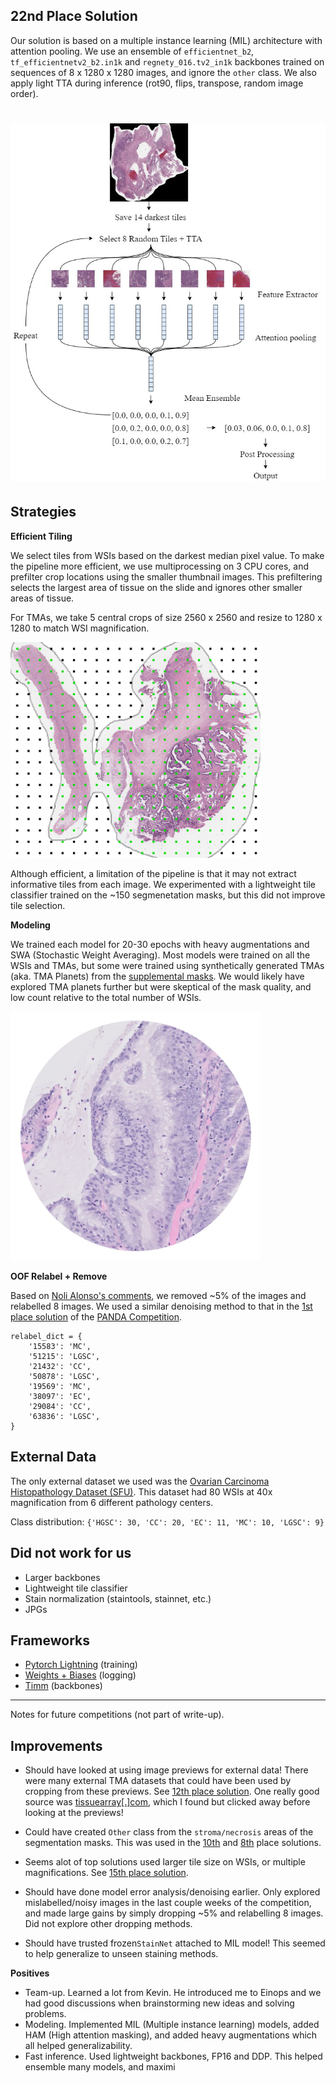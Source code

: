 
## 22nd Place Solution

Our solution is based on a multiple instance learning (MIL) architecture with attention pooling. We use an ensemble of `efficientnet_b2`, `tf_efficientnetv2_b2.in1k` and `regnety_016.tv2_in1k` backbones trained on sequences of 8 x 1280 x 1280 images, and ignore the `other` class. We also apply light TTA during inference (rot90, flips, transpose, random image order).

<h1 align="center">
<img src="./imgs/architecture.jpg" alt="Model Architecture" width="800">
</h1>

## Strategies

**Efficient Tiling**

We select tiles from WSIs based on the darkest median pixel value. To make the pipeline more efficient, we use multiprocessing on 3 CPU cores, and prefilter crop locations using the smaller thumbnail images. This prefiltering selects the largest area of tissue on the slide and ignores other smaller areas of tissue.

For TMAs, we take 5 central crops of size 2560 x 2560 and resize to 1280 x 1280 to match WSI magnification. 

<img src="./imgs/smart_cropper.jpg" alt="Efficient Tiling Img" width="400">

Although efficient, a limitation of the pipeline is that it may not extract informative tiles from each image. We experimented with a lightweight tile classifier trained on the ~150 segmenetation masks, but this did not improve tile selection.

**Modeling**

We trained each model for 20-30 epochs with heavy augmentations and SWA (Stochastic Weight Averaging). Most models were trained on all the WSIs and TMAs, but some were trained using synthetically generated TMAs (aka. TMA Planets) from the [supplemental masks](https://www.kaggle.com/datasets/sohier/ubc-ovarian-cancer-competition-supplemental-masks). We would likely have explored TMA planets further but were skeptical of the mask quality, and low count relative to the total number of WSIs.

<img src="./imgs/tma_planet.jpg" alt="TMA Planet" width="400">

**OOF Relabel + Remove**

Based on [Noli Alonso's comments](https://www.kaggle.com/competitions/UBC-OCEAN/discussion/445804#2559062), we removed ~5% of the images and relabelled 8 images. We used a similar denoising method to that in the [1st place solution](https://www.kaggle.com/competitions/prostate-cancer-grade-assessment/discussion/169143) of the [PANDA Competition](https://www.kaggle.com/competitions/prostate-cancer-grade-assessment/overview).

```
relabel_dict = {
    '15583': 'MC',
    '51215': 'LGSC', 
    '21432': 'CC',
    '50878': 'LGSC',
    '19569': 'MC',
    '38097': 'EC',
    '29084': 'CC',
    '63836': 'LGSC',
}
```

## External Data

The only external dataset we used was the [Ovarian Carcinoma Histopathology Dataset (SFU)](https://www.medicalimageanalysis.com/data/ovarian-carcinomas-histopathology-dataset). This dataset had 80 WSIs at 40x magnification from 6 different pathology centers.

Class distribution: `{'HGSC': 30, 'CC': 20, 'EC': 11, 'MC': 10, 'LGSC': 9}`

## Did not work for us

- Larger backbones
- Lightweight tile classifier
- Stain normalization (staintools, stainnet, etc.)
- JPGs

## Frameworks

- [Pytorch Lightning](https://lightning.ai/docs/pytorch/stable/) (training)
- [Weights + Biases](https://wandb.ai/site) (logging)
- [Timm](https://huggingface.co/timm) (backbones)


---

Notes for future competitions (not part of write-up).

## Improvements

- Should have looked at using image previews for external data! There were many external TMA datasets that could have been used by cropping from these previews. See [12th place solution](https://www.kaggle.com/competitions/UBC-OCEAN/discussion/465455). One really good source was [tissuearray\[.\]com](https://www.tissuearray.com/tissue-arrays/Ovary), which I found but clicked away before looking at the previews!

- Could have created `Other` class from the `stroma/necrosis` areas of the segmentation masks. This was used in the [10th](https://www.kaggle.com/competitions/UBC-OCEAN/discussion/465415) and [8th](https://www.kaggle.com/competitions/UBC-OCEAN/discussion/465382) place solutions.

- Seems alot of top solutions used larger tile size on WSIs, or multiple magnifications. See [15th place solution](https://www.kaggle.com/competitions/UBC-OCEAN/discussion/465358).

- Should have done model error analysis/denoising earlier. Only explored mislabelled/noisy images in the last couple weeks of the competition, and made large gains by simply dropping ~5% and relabelling 8 images. Did not explore other dropping methods.

- Should have trusted frozen`StainNet` attached to MIL model! This seemed to help generalize to unseen staining methods.

**Positives**

- Team-up. Learned a lot from Kevin. He introduced me to Einops and we had good discussions when brainstorming new ideas and solving problems.
- Modeling. Implemented MIL (Multiple instance learning) models, added HAM (High attention masking), and added heavy augmentations which all helped generalizability.
- Fast inference. Used lightweight backbones, FP16 and DDP. This helped ensemble many models, and maximi
